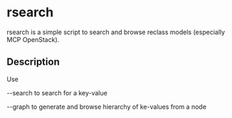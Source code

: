 # rsearch

rsearch is a simple script to search and browse reclass models (especially MCP OpenStack).

## Description

Use

--search 
to search for a key-value

--graph 
to generate and browse hierarchy of ke-values from a node


